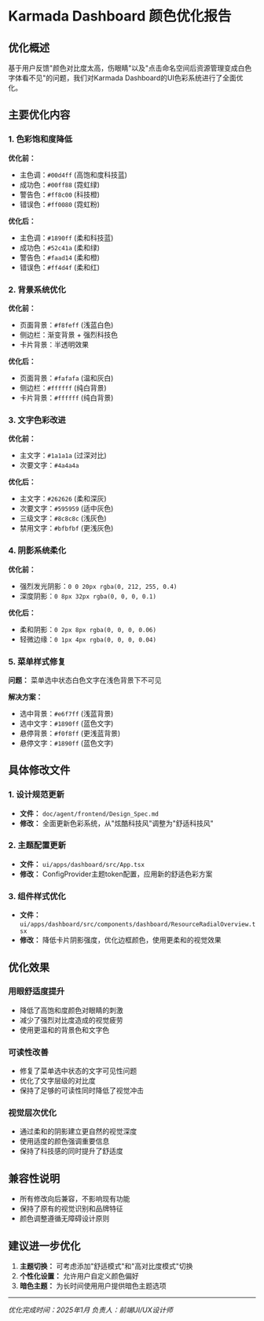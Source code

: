 # Karmada Dashboard 颜色优化报告

## 优化概述

基于用户反馈"颜色对比度太高，伤眼睛"以及"点击命名空间后资源管理变成白色字体看不见"的问题，我们对Karmada Dashboard的UI色彩系统进行了全面优化。

## 主要优化内容

### 1. 色彩饱和度降低
**优化前：**
- 主色调：`#00d4ff` (高饱和度科技蓝)
- 成功色：`#00ff88` (霓虹绿)  
- 警告色：`#ff8c00` (科技橙)
- 错误色：`#ff0080` (霓虹粉)

**优化后：**
- 主色调：`#1890ff` (柔和科技蓝)
- 成功色：`#52c41a` (柔和绿)
- 警告色：`#faad14` (柔和橙) 
- 错误色：`#ff4d4f` (柔和红)

### 2. 背景系统优化
**优化前：**
- 页面背景：`#f8feff` (浅蓝白色)
- 侧边栏：渐变背景 + 强烈科技色
- 卡片背景：半透明效果

**优化后：**
- 页面背景：`#fafafa` (温和灰白)
- 侧边栏：`#ffffff` (纯白背景)
- 卡片背景：`#ffffff` (纯白背景)

### 3. 文字色彩改进
**优化前：**
- 主文字：`#1a1a1a` (过深对比)
- 次要文字：`#4a4a4a`

**优化后：**
- 主文字：`#262626` (柔和深灰)
- 次要文字：`#595959` (适中灰色)
- 三级文字：`#8c8c8c` (浅灰色)
- 禁用文字：`#bfbfbf` (更浅灰色)

### 4. 阴影系统柔化
**优化前：**
- 强烈发光阴影：`0 0 20px rgba(0, 212, 255, 0.4)`
- 深度阴影：`0 8px 32px rgba(0, 0, 0, 0.1)`

**优化后：**
- 柔和阴影：`0 2px 8px rgba(0, 0, 0, 0.06)`
- 轻微边缘：`0 1px 4px rgba(0, 0, 0, 0.04)`

### 5. 菜单样式修复
**问题：** 菜单选中状态白色文字在浅色背景下不可见

**解决方案：**
- 选中背景：`#e6f7ff` (浅蓝背景)
- 选中文字：`#1890ff` (蓝色文字)
- 悬停背景：`#f0f8ff` (更浅蓝背景)
- 悬停文字：`#1890ff` (蓝色文字)

## 具体修改文件

### 1. 设计规范更新
- **文件：** `doc/agent/frontend/Design_Spec.md`
- **修改：** 全面更新色彩系统，从"炫酷科技风"调整为"舒适科技风"

### 2. 主题配置更新
- **文件：** `ui/apps/dashboard/src/App.tsx`
- **修改：** ConfigProvider主题token配置，应用新的舒适色彩方案

### 3. 组件样式优化
- **文件：** `ui/apps/dashboard/src/components/dashboard/ResourceRadialOverview.tsx`
- **修改：** 降低卡片阴影强度，优化边框颜色，使用更柔和的视觉效果

## 优化效果

### 用眼舒适度提升
- 降低了高饱和度颜色对眼睛的刺激
- 减少了强烈对比度造成的视觉疲劳
- 使用更温和的背景色和文字色

### 可读性改善
- 修复了菜单选中状态的文字可见性问题
- 优化了文字层级的对比度
- 保持了足够的可读性同时降低了视觉冲击

### 视觉层次优化
- 通过柔和的阴影建立更自然的视觉深度
- 使用适度的颜色强调重要信息
- 保持了科技感的同时提升了舒适度

## 兼容性说明

- 所有修改向后兼容，不影响现有功能
- 保持了原有的视觉识别和品牌特征
- 颜色调整遵循无障碍设计原则

## 建议进一步优化

1. **主题切换：** 可考虑添加"舒适模式"和"高对比度模式"切换
2. **个性化设置：** 允许用户自定义颜色偏好
3. **暗色主题：** 为长时间使用用户提供暗色主题选项

---

*优化完成时间：2025年1月*
*负责人：前端UI/UX设计师* 